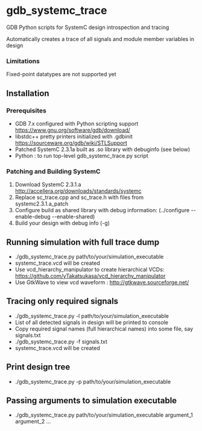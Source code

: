 # gdb_systemc_trace
GDB Python scripts for SystemC design introspection and tracing

Automatically creates a trace of all signals and module member variables in design


### Limitations
Fixed-point datatypes are not supported yet


## Installation

### Prerequisites
* GDB 7.x configured with Python scripting support https://www.gnu.org/software/gdb/download/
* libstdc++ pretty printers initialized with .gdbinit https://sourceware.org/gdb/wiki/STLSupport
* Patched SystemC 2.3.1a built as .so library with debuginfo (see below)
* Python : to run top-level gdb_systemc_trace.py script

### Patching and Building SystemC 
1. Download SystemC 2.3.1.a http://accellera.org/downloads/standards/systemc
2. Replace sc_trace.cpp and sc_trace.h with files from systemc2.3.1.a_patch 
3. Configure build as shared library with debug information:
    (../configure --enable-debug --enable-shared)
4. Build your design with debug info (-g)

## Running simulation with full trace dump

* ./gdb_systemc_trace.py path/to/your/simulation_executable
* systemc_trace.vcd will be created
* Use vcd_hierarchy_manipulator to create hierarchical VCDs: https://github.com/yTakatsukasa/vcd_hierarchy_manipulator
* Use GtkWave to view vcd waveform : http://gtkwave.sourceforge.net/

## Tracing only required signals

* ./gdb_systemc_trace.py -l path/to/your/simulation_executable
* List of all detected signals in design will be printed to console
* Copy required signal names (full hierarchical names) into some file, say signals.txt
* ./gdb_systemc_trace.py -f signals.txt
* systemc_trace.vcd will be created

## Print design tree
* ./gdb_systemc_trace.py -p path/to/your/simulation_executable

## Passing arguments to simulation executable
* ./gdb_systemc_trace.py  path/to/your/simulation_executable argument_1 argument_2 ...
